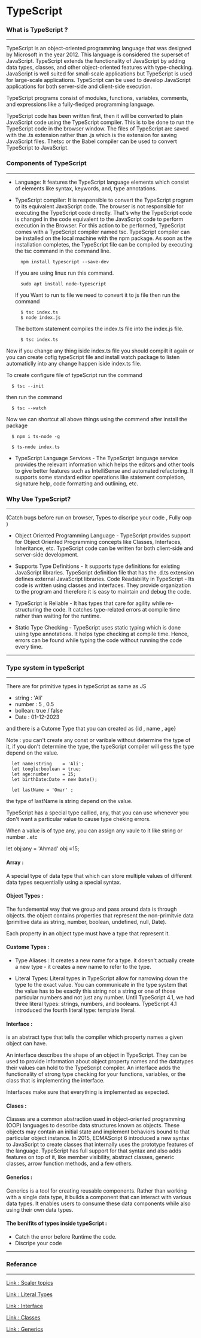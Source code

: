 # TypeScript

### What is TypeScript ?

---

TypeScript is an object-oriented programming language that was designed by Microsoft in the year 2012. This language is considered the superset of JavaScript. TypeScript extends the functionality of JavaScript by adding data types, classes, and other object-oriented features with type-checking. JavaScript is well suited for small-scale applications but TypeScript is used for large-scale applications. TypeScript can be used to develop JavaScript applications for both server-side and client-side execution.

TypeScript programs consist of modules, functions, variables, comments, and expressions like a fully-fledged programming language.

TypeScript code has been written first, then it will be converted to plain JavaScript code using the TypeScript compiler. This is to be done to run the TypeScript code in the browser window. The files of TypeScript are saved with the .ts extension rather than .js which is the extension for saving JavaScript files. Thetsc or the Babel compiler can be used to convert TypeScript to JavaScript.

### Components of TypeScript

---

- Language: It features the TypeScript language elements which consist of elements like syntax, keywords, and, type annotations.

- TypeScript compiler: It is responsible to convert the TypeScript program to its equivalent JavaScript code. The browser is not responsible for executing the TypeScript code directly. That's why the TypeScript code is changed in the code equivalent to the JavaScript code to perform execution in the Browser. For this action to be performed, TypeScript comes with a TypeScript compiler named tsc. TypeScript compiler can be installed on the local machine with the npm package. As soon as the installation completes, the TypeScript file can be compiled by executing the tsc command in the command line.

        npm install typescript --save-dev

  If you are using linux run this command.

        sudo apt install node-typescript

  If you Want to run ts file we need to convert it to js file then run the command

        $ tsc index.ts
        $ node index.js

  The bottom statement compiles the index.ts file into the index.js file.

        $ tsc index.ts

Now if you change any thing iside index.ts file you should compilt it again or you can create cofig typeScript file and install watch package to listen automaticlly into any change happen iside index.ts file.

To create configure file of typeScript run the command

      $ tsc --init

then run the command

      $ tsc --watch

Now we can shortcut all above things using the commend after install the package

      $ npm i ts-node -g

      $ ts-node index.ts

- TypeScript Language Services - The TypeScript language service provides the relevant information which helps the editors and other tools to give better features such as IntelliSense and automated refactoring. It supports some standard editor operations like statement completion, signature help, code formatting and outlining, etc.

### Why Use TypeScript?

---

(Catch bugs before run on browser, Types to discripe your code , Fully oop )

- Object Oriented Programming Language - TypeScript provides support for Object Oriented Programming concepts like Classes, Interfaces, Inheritance, etc. TypeScript code can be written for both client-side and server-side development.

- Supports Type Definitions - It supports type definitions for existing JavaScript libraries. TypeScript definition file that has the .d.ts extension defines external JavaScript libraries.
  Code Readability in TypeScript - Its code is written using classes and interfaces. They provide organization to the program and therefore it is easy to maintain and debug the code.

- TypeScript is Reliable - It has types that care for agility while re-structuring the code. It catches type-related errors at compile time rather than waiting for the runtime.

- Static Type Checking - TypeScript uses static typing which is done using type annotations. It helps type checking at compile time. Hence, errors can be found while typing the code without running the code every time.

---

### Type system in typeScript

---

There are for primitive types in typeScript as same as JS

- string : 'Ali'
- number : 5 , 0.5
- bollean: true / false
- Date : 01-12-2023

and there is a Cutome Type that you can created as {id , name , age}

Note : you can't create any const or varibale without determine the type of it, if you don't determine the type, the typeScript compiler will gess the type depend on the value.

      let name:string    = 'Ali';
      let toogle:boolean = true;
      let age:number     = 15;
      let birthDate:Date = new Date();

      let lastName = 'Omar' ;

the type of lastName is string depend on the value.

TypeScript has a special type callled, any, that you can use whenever you don't want a particular value to cause type cheking errors.

When a value is of type any, you can assign any vaule to it like string or number ..etc

let obj:any = 'Ahmad'
obj =15;

#### Array :

A special type of data type that which can store multiple values of different data types sequentially using a special syntax.

#### Object Types :

The fundemental way that we group and pass around data is through objects.
the object contains properties that represent the non-primitvie data (primitive data as string, number, boolean, undefined, null, Date).

Each property in an object type must have a type that represent it.

#### Custome Types :

- Type Aliases :
  It creates a new name for a type.
  it doesn't actually create a new type - it creates a new name to refer to the type.

- Literal Types:
  Literal types in TypeScript allow for narrowing down the type to the exact value. You can communicate in the type system that the value has to be exactly this string not a string or one of those particular numbers and not just any number. Until TypeScript 4.1, we had three literal types: strings, numbers, and booleans. TypeScript 4.1 introduced the fourth literal type: template literal.

#### Interface :

is an abstract type that tells the compiler which property names a given object can have.

An interface describes the shape of an object in TypeScript. They can be used to provide information about object property names and the datatypes their values can hold to the TypeScript compiler. An interface adds the functionality of strong type checking for your functions, variables, or the class that is implementing the interface.

Interfaces make sure that everything is implemented as expected.

#### Clases :

Classes are a common abstraction used in object-oriented programming (OOP) languages to describe data structures known as objects. These objects may contain an initial state and implement behaviors bound to that particular object instance. In 2015, ECMAScript 6 introduced a new syntax to JavaScript to create classes that internally uses the prototype features of the language. TypeScript has full support for that syntax and also adds features on top of it, like member visibility, abstract classes, generic classes, arrow function methods, and a few others.

#### Generics :

Generics is a tool for creating reusable components. Rather than working with a single data type, it builds a component that can interact with various data types. It enables users to consume these data components while also using their own data types.

#### The benifits of types inside typeScript :

- Catch the error before Runtime the code.
- Discripe your code

---

### Referance

---

[Link : Scaler topics](https://www.scaler.com/topics/what-is-typescript/)

[Link : Literal Types](https://michalzalecki.com/typescript-template-literal-types/)

[Link : Interface](https://www.educative.io/blog/typescript-interfaces)

[Link : Classes](https://www.digitalocean.com/community/tutorials/how-to-use-classes-in-typescript)

[Link : Generics](https://medium.com/@smarthbajaj28_2237/typescript-generics-b66a379ccca7#:~:text=What%20are%20Typescript%20Generics%3F,using%20their%20own%20data%20types.)
